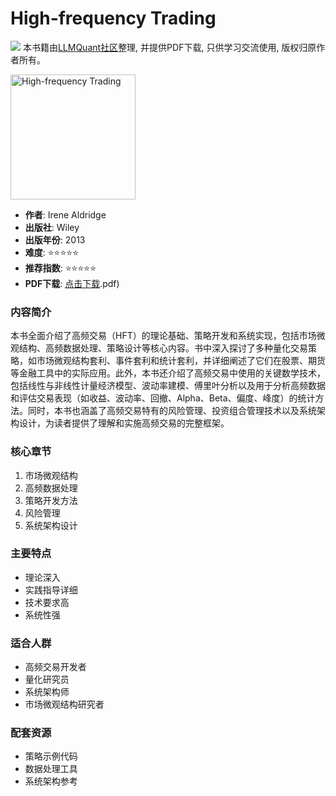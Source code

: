 # High-frequency Trading

![](https://fastly.jsdelivr.net/gh/bucketio/img3@main/2024/09/04/1725464231869-e0b2f727-2a0f-4270-bf6c-31ddc350426a.gif)
本书籍由[LLMQuant社区](https://llmquant.com/)整理, 并提供PDF下载, 只供学习交流使用, 版权归原作者所有。

<img src="cover.jpg" alt="High-frequency Trading" width="200"/>

- **作者**: Irene Aldridge
- **出版社**: Wiley
- **出版年份**: 2013
- **难度**: ⭐⭐⭐⭐⭐
- **推荐指数**: ⭐⭐⭐⭐⭐
- **PDF下载**: [点击下载](https://quant-wiki.com/pdf/High-frequency%20trading_%20a%20practical%20guide%20to%20algorithmic%20strategies%20and%20trading%20systems-Wiley%20%282013.pdf).pdf)

### 内容简介

本书全面介绍了高频交易（HFT）的理论基础、策略开发和系统实现，包括市场微观结构、高频数据处理、策略设计等核心内容。书中深入探讨了多种量化交易策略，如市场微观结构套利、事件套利和统计套利，并详细阐述了它们在股票、期货等金融工具中的实际应用。此外，本书还介绍了高频交易中使用的关键数学技术，包括线性与非线性计量经济模型、波动率建模、傅里叶分析以及用于分析高频数据和评估交易表现（如收益、波动率、回撤、Alpha、Beta、偏度、峰度）的统计方法。同时，本书也涵盖了高频交易特有的风险管理、投资组合管理技术以及系统架构设计，为读者提供了理解和实施高频交易的完整框架。

### 核心章节

1. 市场微观结构
2. 高频数据处理
3. 策略开发方法
4. 风险管理
5. 系统架构设计

### 主要特点

- 理论深入
- 实践指导详细
- 技术要求高
- 系统性强

### 适合人群

- 高频交易开发者
- 量化研究员
- 系统架构师
- 市场微观结构研究者

### 配套资源

- 策略示例代码
- 数据处理工具
- 系统架构参考